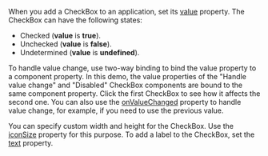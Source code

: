 When you add a CheckBox to an application, set its [value](/Documentation/ApiReference/UI_Components/dxCheckBox/Configuration/#value) property. The CheckBox can have the following states: 

- Checked (**value** is **true**).
- Unchecked (**value** is **false**).
- Undetermined (**value** is **undefined**).

To handle value change, use two-way binding to bind the value property to a component property. In this demo, the value properties of the "Handle value change" and "Disabled" CheckBox components are bound to the same component property. Click the first CheckBox to see how it affects the second one. You can also use the [onValueChanged](/Documentation/ApiReference/UI_Components/dxCheckBox/Configuration/#onValueChanged) property to handle value change, for example, if you need to use the previous value.

You can specify custom width and height for the CheckBox. Use the [iconSize](/Documentation/ApiReference/UI_Components/dxCheckBox/Configuration/#iconSize) property for this purpose. To add a label to the CheckBox, set the [text](/Documentation/ApiReference/UI_Components/dxCheckBox/Configuration/#text) property.